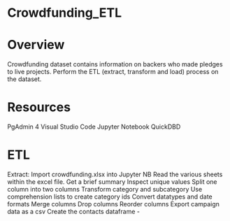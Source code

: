 # Crowdfunding_ETL


# Overview
Crowdfunding dataset contains information on backers who made pledges to live projects. Perform the ETL (extract, transform and load) process on the dataset.

# Resources
PgAdmin 4
Visual Studio Code
Jupyter Notebook
QuickDBD

# ETL
Extract: Import crowdfunding.xlsx into Jupyter NB 
Read the various sheets within the excel file.
Get a brief summary
Inspect unique values
Split one column into two columns
Transform category and subcategory
Use comprehension lists to create category ids
Convert datatypes and date formats
Merge columns
Drop columns
Reorder columns
Export campaign data as a csv
Create the contacts dataframe -
